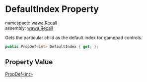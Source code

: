 # DefaultIndex Property

namespace: [wawa\.Recall](../../wawa.Recall.md)<br />
assembly: [wawa\.Recall](../../../wawa.Recall.md)

Gets the particular child as the default index for gamepad controls\.

```csharp
public PropDef<int> DefaultIndex { get; };
```

## Property Value

[PropDef\<int\>](../../../wawa.Recall/wawa.Recall/PropDef\`1.md)

